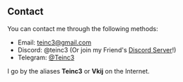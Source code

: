 ## Contact
You can contact me through the following methods:
- Email: <a href="mailto:teinc3@gmail.com">teinc3@gmail.com</a></li>
- Discord: @teinc3 (Or join my Friend's <a href="https://discord.gg/ZByUfCg">Discord Server</a>!)</li>
- Telegram: <a href="https://t.me/Teinc3">@Teinc3</a></li>

I go by the aliases <b>Teinc3</b> or <b>Vkij</b> on the Internet.
